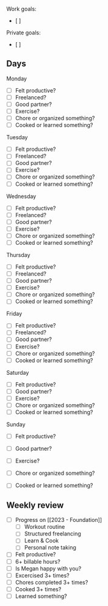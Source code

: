 Work goals:
- [ ] 

Private goals:
- [ ] 

## Days
Monday
- [ ] Felt productive?
- [ ] Freelanced?
- [ ] Good partner?
- [ ] Exercise?
- [ ] Chore or organized something?
- [ ] Cooked or learned something?

Tuesday
- [ ] Felt productive?
- [ ] Freelanced?
- [ ] Good partner?
- [ ] Exercise?
- [ ] Chore or organized something?
- [ ] Cooked or learned something?

Wednesday
- [ ] Felt productive?
- [ ] Freelanced?
- [ ] Good partner?
- [ ] Exercise?
- [ ] Chore or organized something?
- [ ] Cooked or learned something?

Thursday
- [ ] Felt productive?
- [ ] Freelanced?
- [ ] Good partner?
- [ ] Exercise?
- [ ] Chore or organized something?
- [ ] Cooked or learned something?

Friday
- [ ] Felt productive?
- [ ] Freelanced?
- [ ] Good partner?
- [ ] Exercise?
- [ ] Chore or organized something?
- [ ] Cooked or learned something?

Saturday
- [ ] Felt productive?
- [ ] Good partner?
- [ ] Exercise?
- [ ] Chore or organized something?
- [ ] Cooked or learned something?

Sunday
- [ ] Felt productive?
- [ ] Good partner?
- [ ] Exercise?
- [ ] Chore or organized something?
- [ ] Cooked or learned something?


## Weekly review
- [ ] Progress on [[2023 - Foundation]]
	- [ ] Workout routine
	- [ ] Structured freelancing
	- [ ] Learn & Cook
	- [ ] Personal note taking
- [ ] Felt productive?
- [ ] 6+ billable hours?
- [ ] Is Megan happy with you?
- [ ] Excercised  3+ times?
- [ ] Chores completed 3+ times?
- [ ] Cooked 3+ times?
- [ ] Learned something?
